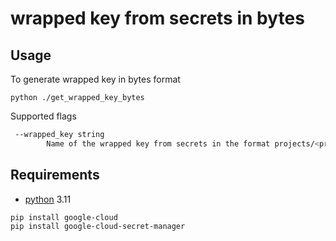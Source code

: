 # wrapped key from secrets in bytes

## Usage

To generate wrapped key in bytes format

```
python ./get_wrapped_key_bytes
```

Supported flags

```bash
 --wrapped_key string
        Name of the wrapped key from secrets in the format projects/<project_id>/secrets/<secret_name>/versions/<version>
```

## Requirements
- [python](https://www.python.org/downloads/release/python-3110/) 3.11
```
pip install google-cloud                
pip install google-cloud-secret-manager
```
